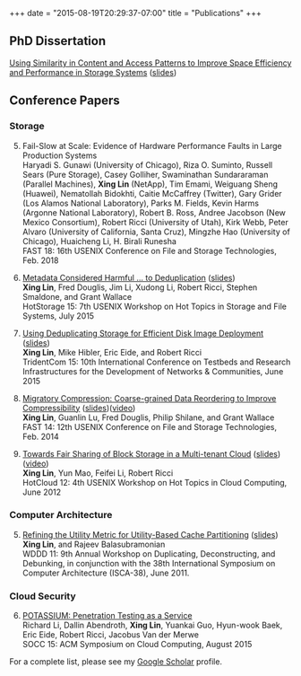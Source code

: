 +++
date = "2015-08-19T20:29:37-07:00"
title = "Publications"
+++

## PhD Dissertation  
[Using Similarity in Content and Access Patterns to Improve Space Efficiency and Performance in Storage Systems][phd-thesis] ([slides][phd-slides])

## Conference Papers  

### Storage
5. Fail-Slow at Scale: Evidence of Hardware Performance Faults in Large Production Systems  
Haryadi S. Gunawi (University of Chicago), Riza O. Suminto, Russell Sears (Pure Storage), Casey Golliher, Swaminathan Sundararaman (Parallel Machines), **Xing Lin** (NetApp), Tim Emami, Weiguang Sheng (Huawei), Nematollah Bidokhti, Caitie McCaffrey (Twitter), Gary Grider (Los Alamos National Laboratory), Parks M. Fields, Kevin Harms (Argonne National Laboratory), Robert B. Ross, Andree Jacobson (New Mexico Consortium), Robert Ricci (University of Utah), Kirk Webb, Peter Alvaro (University of California, Santa Cruz), Mingzhe Hao (University of Chicago), Huaicheng Li, H. Birali Runesha  
FAST 18: 16th USENIX Conference on File and Storage Technologies, Feb. 2018  

1. [Metadata Considered Harmful ... to Deduplication][hotstorage15] ([slides][hotstorage15-slides])  
**Xing Lin**, Fred Douglis, Jim Li, Xudong Li, Robert Ricci, Stephen Smaldone, and Grant Wallace  
HotStorage 15: 7th USENIX Workshop on Hot Topics in Storage and File Systems, July 2015  

2. [Using Deduplicating Storage for Efficient Disk Image Deployment][tridentcom15] ([slides][tridentcom15-slides])   
**Xing Lin**, Mike Hibler, Eric Eide, and Robert Ricci     
TridentCom 15: 10th International Conference on Testbeds and Research Infrastructures for the Development of Networks & Communities, June 2015  

3. [Migratory Compression: Coarse-grained Data Reordering to Improve Compressibility][mc-paper] ([slides][mc-slides])([video][mc-video])  
**Xing Lin**, Guanlin Lu, Fred Douglis, Philip Shilane, and Grant Wallace  
FAST 14: 12th USENIX Conference on File and Storage Technologies, Feb. 2014  
  
4. [Towards Fair Sharing of Block Storage in a Multi-tenant Cloud][hotcloud12-paper] ([slides][hotcloud12-slides]) ([video][hotcloud12-video])  
**Xing Lin**, Yun Mao, Feifei Li, Robert Ricci  
HotCloud 12: 4th USENIX Workshop on Hot Topics in Cloud Computing, June 2012  

### Computer Architecture
5. [Refining the Utility Metric for Utility-Based Cache Partitioning][wddd11-paper] ([slides][wddd11-slides])  
**Xing Lin**, and Rajeev Balasubramonian  
WDDD 11: 9th Annual Workshop on Duplicating, Deconstructing, and
Debunking, in conjunction with the 38th International Symposium on Computer Architecture (ISCA-38), June 2011.

### Cloud Security
6. [POTASSIUM: Penetration Testing as a Service][socc15]   
Richard Li, Dallin Abendroth, **Xing Lin**, Yuankai Guo, Hyun-wook Baek, Eric Eide, Robert Ricci, Jacobus Van der Merwe   
SOCC 15: ACM Symposium on Cloud Computing, August 2015

For a complete list, please see my [Google Scholar](http://scholar.google.com/citations?user=hXf2D_wAAAAJ "Scholar") profile.

[phd-thesis]: http://www.cs.utah.edu/~xinglin/papers/Xing-thesis.pdf
[phd-slides]: http://www.cs.utah.edu/~xinglin/papers/defense-slides.pdf

[hotstorage15]: http://www.cs.utah.edu/~xinglin/papers/hotstorage_final.pdf
[hotstorage15-slides]: http://www.cs.utah.edu/~xinglin/papers/hotstorage15-slides.pdf
[hotstorage15-poster]: http://www.cs.utah.edu/~xinglin/papers/hotstorage15-poster.pdf

[tridentcom15]: http://www.cs.utah.edu/~xinglin/papers/tridentcom15_final.pdf
[tridentcom15-slides]: http://www.cs.utah.edu/~xinglin/papers/tridentcom15_slides.pptx

[socc15]: http://www.cs.utah.edu/~xinglin/papers/socc15-preprint.pdf
[mc-paper]: ../papers/fast14_final129.pdf
[mc-slides]: ../papers/fast14_slides.pdf
[mc-video]: https://www.usenix.org/conference/fast14/technical-sessions/presentation/lin

[hotcloud12-paper]: ../papers/hotcloud12_final.pdf
[hotcloud12-slides]: ../papers/hotcloud12_slides.pdf
[hotcloud12-video]: https://www.usenix.org/conference/hotcloud12/workshop-program/presentation/lin

[wddd11-paper]: ../papers/wddd11_final.pdf
[wddd11-slides]: ../papers/wddd11_slides.pdf

[sosp11-summary]: ../papers/sosp11_final.pdf
[sosp11-poster]: ../papers/sosp11_poster.pdf
[nfs-connector]: http://www.netapp.com/us/media/tr-4382.pdf
